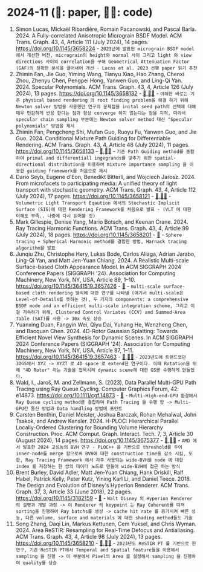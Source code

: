 # 2024-11 (📃: paper, 🧑‍💻: code)
<!-- paper title - [📃](),[🧑‍💻]() - ```Note``` -->
1. Simon Lucas, Mickaël Ribardière, Romain Pacanowski, and Pascal Barla. 2024. A Fully-correlated Anisotropic Micrograin BSDF Model. ACM Trans. Graph. 43, 4, Article 111 (July 2024), 14 pages. https://doi.org/10.1145/3658224 - ```2023년에 발표된 micrograin BSDF model에서 개선한 버전, micrograin의 height와 normal 사이 그리고 light 와 view directions 사이의 correlation을 구해 Geometrical Attenuation Factor (GAF)의 정확한 분석을 끌어내어 개선 - Lucas et al. 2023 선행 paper 읽기 추천```
2. Zhimin Fan, Jie Guo, Yiming Wang, Tianyu Xiao, Hao Zhang, Chenxi Zhou, Zhenyu Chen, Pengpei Hong, Yanwen Guo, and Ling-Qi Yan. 2024. Specular Polynomials. ACM Trans. Graph. 43, 4, Article 126 (July 2024), 13 pages. https://doi.org/10.1145/3658132 - [📃](https://arxiv.org/pdf/2405.13409),[🧑‍💻](https://github.com/mollnn/spoly) - ```이해한 바로는 기존 physical based rendering 의 root finding problem을 해결 하기 위해 Newton solver 방법을 사용했던 연구의 문제점을 inital seed path의 선택에 대해 매우 민감하게 반응 한다는 점과 항상 converge 하지 않는다는 점을 지적, 따라서 specular chain sampling 부분에는 Newton solver method 대신 "Specular polynomials" 방법을 제시```
3. Zhimin Fan, Pengcheng Shi, Mufan Guo, Ruoyu Fu, Yanwen Guo, and Jie Guo. 2024. Conditional Mixture Path Guiding for Differentiable Rendering. ACM Trans. Graph. 43, 4, Article 48 (July 2024), 11 pages. https://doi.org/10.1145/3658133 - [📃](https://zhiminfan.work/paper/conditional_mixture_preprint.pdf),[🧑‍💻](https://github.com/mollnn/conditional-mixture) - ```기존 Path Guiding method를 종합하여 primal and differentiall ingegrands를 맞추기 위한 spatial-directional distribution을 이용하여 mixture importance sampling 을 이용한 guiding framework를 처음으로 제시```
4. Dario Seyb, Eugene d'Eon, Benedikt Bitterli, and Wojciech Jarosz. 2024. From microfacets to participating media: A unified theory of light transport with stochastic geometry. ACM Trans. Graph. 43, 4, Article 112 (July 2024), 17 pages. https://doi.org/10.1145/3658121 - [📃](https://cs.dartmouth.edu/~wjarosz/publications/seyb24from.pdf),[🧑‍💻](https://github.com/daseyb/gpis-light-transport) - ```Volumetric Light Transport Eqaution 에서의 Stochastic Implicit Surface (SIS)에 대한 Rendering Framework를 처음으로 발표 - (VLT 에 대한 이해도 부족.. 나중에 다시 읽어볼 것)```
5. Mark Gillespie, Denise Yang, Mario Botsch, and Keenan Crane. 2024. Ray Tracing Harmonic Functions. ACM Trans. Graph. 43, 4, Article 99 (July 2024), 18 pages. https://doi.org/10.1145/3658201 - [📃](https://dl.acm.org/doi/pdf/10.1145/3658201) - ```Sphere tracing + Spherical Harmonic method를 결합한 방법, Harnack tracing algorithm을 발표```
6. Junqiu Zhu, Christophe Hery, Lukas Bode, Carlos Aliaga, Adrian Jarabo, Ling-Qi Yan, and Matt Jen-Yuan Chiang. 2024. A Realistic Multi-scale Surface-based Cloth Appearance Model. In ACM SIGGRAPH 2024 Conference Papers (SIGGRAPH '24). Association for Computing Machinery, New York, NY, USA, Article 89, 1–10. https://doi.org/10.1145/3641519.3657426 - [📃](https://dl.acm.org/doi/pdf/10.1145/3641519.3657426) - ```multi-scale surface-based cloth rendering 방식에 대한 연구를 나타냄 (여기서 multi-scale은 Level-of-Details를 뜻하는 것), 두 가지의 components: a comprehensive BSDF mode and an efficient multi-scale integration scheme, 그리고 이걸 가속하기 위해, Clustered Control Variates (CCV) and Summed-Area Table (SAT)를 사용 -> 30x 속도 상승```
7. Yuanxing Duan, Fangyin Wei, Qiyu Dai, Yuhang He, Wenzheng Chen, and Baoquan Chen. 2024. 4D-Rotor Gaussian Splatting: Towards Efficient Novel View Synthesis for Dynamic Scenes. In ACM SIGGRAPH 2024 Conference Papers (SIGGRAPH '24). Association for Computing Machinery, New York, NY, USA, Article 87, 1–11. https://doi.org/10.1145/3641519.3657463 - [📃](https://arxiv.org/pdf/2402.03307),[🧑‍💻](https://weify627.github.io/4drotorgs/) - ```2023년도에 트랜드였던 3DGS에서 XYZ -> XYZT 로 4D space 로 extend한 연구이다. 이때 Rotation을 위해 "4D Rotor" 라는 기술을 접목시켜 dynamic scene에 대한 GS를 수행하게 만들었다.```
8. Wald, I., Jaroš, M. and Zellmann, S. (2023), Data Parallel Multi-GPU Path Tracing using Ray Queue Cycling. Computer Graphics Forum, 42: e14873. https://doi.org/10.1111/cgf.14873 - [📃](https://diglib.eg.org/server/api/core/bitstreams/37567523-0652-43c1-84b3-d25c7f3b0951/content) - ```Multi-High-end-GPU 환경에서 Ray Queue cycling method를 결합하여 Path Tracing 을 수행 함 -> Multi-GPU간 통신 방법과 Data handling 방법에 포인트```
9. Carsten Benthin, Daniel Meister, Joshua Barczak, Rohan Mehalwal, John Tsakok, and Andrew Kensler. 2024. H-PLOC: Hierarchical Parallel Locally-Ordered Clustering for Bounding Volume Hierarchy Construction. Proc. ACM Comput. Graph. Interact. Tech. 7, 3, Article 30 (August 2024), 14 pages. https://doi.org/10.1145/3675377 - [📃](https://gpuopen.com/download/publications/HPLOC.pdf),[🧑‍💻](https://gist.github.com/natevm/6618402427ad6466bf555d67602adfa8) - ```AMD 에서 발표한 2024 고성능의 BVH 연구 - PLOC++ 을 기반으로 threshold를 두어 inner-node를 merge 함으로써 BVH에 대한 construction time을 감소 시킴, 또한, Ray Tracing Framework 에서 자주 사용되는 wide-BVH를 node 에 대한 index 를 저장하는 한 쌍의 데이터 노드로 만들어 wide-BVH에 접근 하는 방식```
10. Brent Burley, David Adler, Matt Jen-Yuan Chiang, Hank Driskill, Ralf Habel, Patrick Kelly, Peter Kutz, Yining Karl Li, and Daniel Teece. 2018. The Design and Evolution of Disney's Hyperion Renderer. ACM Trans. Graph. 37, 3, Article 33 (June 2018), 22 pages. https://doi.org/10.1145/3182159 - [📃](https://media.disneyanimation.com/uploads/production/publication_asset/177/asset/a.pdf) - ```Walt Disney 의 Hyperion Renderer 의 설명과 개발 과정 -> 이 Renderer 의 keypoint 는 Ray Coherent를 따져 sorting을 진행하여 Ray batchs를 생성 -> cache hit rate 를 증가시켜 빠른 성능, 다른 volume, surface and materials 에 대한 shading method들도 기술```
11. Song Zhang, Daqi Lin, Markus Kettunen, Cem Yuksel, and Chris Wyman. 2024. Area ReSTIR: Resampling for Real-Time Defocus and Antialiasing. ACM Trans. Graph. 43, 4, Article 98 (July 2024), 13 pages. https://doi.org/10.1145/3658210 - [📃](https://dl.acm.org/doi/pdf/10.1145/3658210),[🧑‍💻](https://github.com/guiqi134/Area-ReSTIR) - ```2023년도 ReSTIR PT 를 기반으로 한 연구, 기존 ReSTIR PT에서 Temporal and Spatial feature들을 이용해서 sampling 을 진행 -> 이 부분에서 Pixel의 Area 를 설정해서 sampling 을 진행하여 quality를 상승``` 